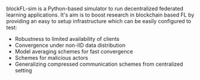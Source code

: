 blockFL-sim is a Python-based simulator to run decentralized federated learning applications. It's aim is to boost research in blockchain based FL by providing an easy to setup infrastructure which can be easily configured to test:
- Robustness to limited availability of clients
- Convergence under non-IID data distribution
- Model averaging schemes for fast convergence
- Schemes for malicious actors
- Generalizing compressed communication schemes from centralized setting